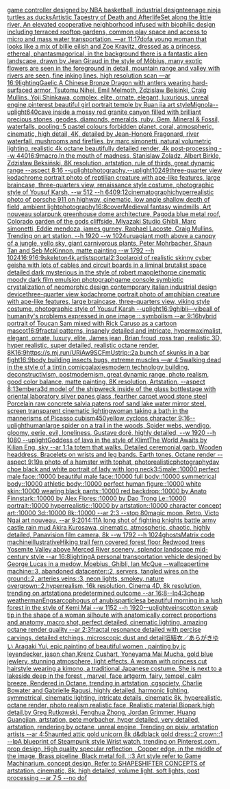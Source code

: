 [](https://www.ebank.nz/aiartgenerator?category=)[game controller designed by NBA basketball, industrial design](https://www.ebank.nz/aiartgenerator?category=game%20controller%20designed%20by%20NBA%20basketball%2C%20industrial%20design)[teenage ninja turtles as ducks](https://www.ebank.nz/aiartgenerator?category=teenage%20ninja%20turtles%20as%20ducks)[Artistic Tapestry of Death and Afterlife](https://www.ebank.nz/aiartgenerator?category=Artistic%20Tapestry%20of%20Death%20and%20Afterlife)[Set along the little river, An elevated cooperative neighborhood infused with biophilic design including terraced rooftop gardens, common play space and access to micro and mass water transportation. —ar 11:17](https://www.ebank.nz/aiartgenerator?category=Set%20along%20the%20little%20river%2C%20An%20elevated%20cooperative%20neighborhood%20infused%20with%20biophilic%20design%20including%20terraced%20rooftop%20gardens%2C%20common%20play%20space%20and%20access%20to%20micro%20and%20mass%20water%20transportation.%20%E2%80%94ar%2011%3A17)[dof](https://www.ebank.nz/aiartgenerator?category=dof)[a young woman that looks like a mix of billie eilish and Zoe Kravitz, dressed as a princess, ethereal, phantasmagorical, in the background there is a fantastic alien landscape, drawn by  Jean Giraud in the style of Möbius, many exotic flowers are seen in the foreground in detail, mountain range and valley with rivers are seen, fine inking lines, high resolution scan —ar 16:9](https://www.ebank.nz/aiartgenerator?category=a%20young%20woman%20that%20looks%20like%20a%20mix%20of%20billie%20eilish%20and%20Zoe%20Kravitz%2C%20dressed%20as%20a%20princess%2C%20ethereal%2C%20phantasmagorical%2C%20in%20the%20background%20there%20is%20a%20fantastic%20alien%20landscape%2C%20drawn%20by%20%20Jean%20Giraud%20in%20the%20style%20of%20M%C3%B6bius%2C%20many%20exotic%20flowers%20are%20seen%20in%20the%20foreground%20in%20detail%2C%20mountain%20range%20and%20valley%20with%20rivers%20are%20seen%2C%20fine%20inking%20lines%2C%20high%20resolution%20scan%20%E2%80%94ar%2016%3A9)[lighting](https://www.ebank.nz/aiartgenerator?category=lighting)[Gaelic,](https://www.ebank.nz/aiartgenerator?category=Gaelic%2C)[A Chinese Bronze Dragon with antlers wearing hard-surfaced armor, Tsutomu Nihei, Emil Melmoth, Zdzislaw Belsinki, Craig Mullins, Yoji Shinkawa, complex, elite, ornate, elegant, luxurious, unreal engine,](https://www.ebank.nz/aiartgenerator?category=A%20Chinese%20Bronze%20Dragon%20with%20antlers%20wearing%20hard-surfaced%20armor%2C%20Tsutomu%20Nihei%2C%20Emil%20Melmoth%2C%20Zdzislaw%20Belsinki%2C%20Craig%20Mullins%2C%20Yoji%20Shinkawa%2C%20complex%2C%20elite%2C%20ornate%2C%20elegant%2C%20luxurious%2C%20unreal%20engine%2C)[pinterest beautiful girl portrait temple by Ruan jia art style](https://www.ebank.nz/aiartgenerator?category=pinterest%20beautiful%20girl%20portrait%20temple%20by%20Ruan%20jia%20art%20style)[Mignola](https://www.ebank.nz/aiartgenerator?category=Mignola)[--uplight](https://www.ebank.nz/aiartgenerator?category=--uplight)[640](https://www.ebank.nz/aiartgenerator?category=640)[cave inside a mossy red granite canyon filled with brilliant precious stones, geodes, diamonds, emeralds, ruby, Gem, Mineral & Fossil, waterfalls, pooling::5 pastel colours forbidden planet, coral, atmospheric, cinematic, high detail, 4K, detailed by Jean-Honoré Fragonard, river waterfall, mushrooms and fireflies, by marc simonetti, natural volumetric lighting, realistic 4k octane beautifully detailed render, 4k post-processing --w 440](https://www.ebank.nz/aiartgenerator?category=cave%20inside%20a%20mossy%20red%20granite%20canyon%20filled%20with%20brilliant%20precious%20stones%2C%20geodes%2C%20diamonds%2C%20emeralds%2C%20ruby%2C%20Gem%2C%20Mineral%20%26%20Fossil%2C%20waterfalls%2C%20pooling%3A%3A5%20pastel%20colours%20forbidden%20planet%2C%20coral%2C%20atmospheric%2C%20cinematic%2C%20high%20detail%2C%204K%2C%20detailed%20by%20Jean-Honor%C3%A9%20Fragonard%2C%20river%20waterfall%2C%20mushrooms%20and%20fireflies%2C%20by%20marc%20simonetti%2C%20natural%20volumetric%20lighting%2C%20realistic%204k%20octane%20beautifully%20detailed%20render%2C%204k%20post-processing%20--w%20440)[16:9](https://www.ebank.nz/aiartgenerator?category=16%3A9)[macro,](https://www.ebank.nz/aiartgenerator?category=macro%2C)[In the mouth of madness, Stanislaw Zoladz, Albert Birkle, Zdzisław Beksiński, 8K resolution, artstation, rule of thirds, great dynamic range --aspect 8:16 --uplight](https://www.ebank.nz/aiartgenerator?category=In%20the%20mouth%20of%20madness%2C%20Stanislaw%20Zoladz%2C%20Albert%20Birkle%2C%20Zdzis%C5%82aw%20Beksi%C5%84ski%2C%208K%20resolution%2C%20artstation%2C%20rule%20of%20thirds%2C%20great%20dynamic%20range%20--aspect%208%3A16%20--uplight)[photography,](https://www.ebank.nz/aiartgenerator?category=photography%2C)[--uplight](https://www.ebank.nz/aiartgenerator?category=--uplight)[10249](https://www.ebank.nz/aiartgenerator?category=10249)[three-quarter view kodachrome portrait photo of reptilian creature with ape-like features, large braincase, three-quarters view, renaissance style costume, photographic style of Yousuf Karsh, --w 512 --h 640](https://www.ebank.nz/aiartgenerator?category=three-quarter%20view%20kodachrome%20portrait%20photo%20of%20reptilian%20creature%20with%20ape-like%20features%2C%20large%20braincase%2C%20three-quarters%20view%2C%20renaissance%20style%20costume%2C%20photographic%20style%20of%20Yousuf%20Karsh%2C%20--w%20512%20--h%20640)[9:12](https://www.ebank.nz/aiartgenerator?category=9%3A12)[cinematographic](https://www.ebank.nz/aiartgenerator?category=cinematographic)[hyperrealistic photo of porsche 911 on highway, cinematic, low angle shallow depth of field, ambient light](https://www.ebank.nz/aiartgenerator?category=hyperrealistic%20photo%20of%20porsche%20911%20on%20highway%2C%20cinematic%2C%20low%20angle%20shallow%20depth%20of%20field%2C%20ambient%20light)[photography](https://www.ebank.nz/aiartgenerator?category=photography)[16:8](https://www.ebank.nz/aiartgenerator?category=16%3A8)[cover](https://www.ebank.nz/aiartgenerator?category=cover)[Medieval fantasy windmills, Art nouveau solarpunk greenhouse dome architecture, Pagoda blue metal roof, Colorado garden of the gods cliffside, Miyazaki Studio Ghibli, Marc simonetti, Eddie mendoza, james gurney, Raphael Lacoste, Craig Mullins, Trending on art station, --h 1920 --w 1024](https://www.ebank.nz/aiartgenerator?category=Medieval%20fantasy%20windmills%2C%20Art%20nouveau%20solarpunk%20greenhouse%20dome%20architecture%2C%20Pagoda%20blue%20metal%20roof%2C%20Colorado%20garden%20of%20the%20gods%20cliffside%2C%20Miyazaki%20Studio%20Ghibli%2C%20Marc%20simonetti%2C%20Eddie%20mendoza%2C%20james%20gurney%2C%20Raphael%20Lacoste%2C%20Craig%20Mullins%2C%20Trending%20on%20art%20station%2C%20--h%201920%20--w%201024)[urua](https://www.ebank.nz/aiartgenerator?category=urua)[giant moth above a canopy of a jungle, yello sky, giant carnivorous plants, Peter Mohrbacher, Shaun Tan and Seb McKinnon, matte painting --w 1792 --h 1024](https://www.ebank.nz/aiartgenerator?category=giant%20moth%20above%20a%20canopy%20of%20a%20jungle%2C%20yello%20sky%2C%20giant%20carnivorous%20plants%2C%20Peter%20Mohrbacher%2C%20Shaun%20Tan%20and%20Seb%20McKinnon%2C%20matte%20painting%20--w%201792%20--h%201024)[16:9](https://www.ebank.nz/aiartgenerator?category=16%3A9)[16:9](https://www.ebank.nz/aiartgenerator?category=16%3A9)[skeleton](https://www.ebank.nz/aiartgenerator?category=skeleton)[4k,](https://www.ebank.nz/aiartgenerator?category=4k%2C)[artists](https://www.ebank.nz/aiartgenerator?category=artists)[portal](https://www.ebank.nz/aiartgenerator?category=portal)[2:3](https://www.ebank.nz/aiartgenerator?category=2%3A3)[polaroid of  realistic skinny cyber geisha with lots of cables and circuit boards in a liminal brutalist space detailed dark mysterious in the style of robert mapplethorpe cinematic moody dark film emulsion photograph](https://www.ebank.nz/aiartgenerator?category=polaroid%20of%20%20realistic%20skinny%20cyber%20geisha%20with%20lots%20of%20cables%20and%20circuit%20boards%20in%20a%20liminal%20brutalist%20space%20detailed%20dark%20mysterious%20in%20the%20style%20of%20robert%20mapplethorpe%20cinematic%20moody%20dark%20film%20emulsion%20photograph)[game console symbiotic crystalization of neomorphic design contemporary italian industrial design device](https://www.ebank.nz/aiartgenerator?category=game%20console%20symbiotic%20crystalization%20of%20neomorphic%20design%20contemporary%20italian%20industrial%20design%20device)[three-quarter view kodachrome portrait photo of amphibian creature with ape-like features, large braincase, three-quarters view, viking style costume, photographic style of Yousuf Karsh --uplight](https://www.ebank.nz/aiartgenerator?category=three-quarter%20view%20kodachrome%20portrait%20photo%20of%20amphibian%20creature%20with%20ape-like%20features%2C%20large%20braincase%2C%20three-quarters%20view%2C%20viking%20style%20costume%2C%20photographic%20style%20of%20Yousuf%20Karsh%20--uplight)[16:9](https://www.ebank.nz/aiartgenerator?category=16%3A9)[ghibli](https://www.ebank.nz/aiartgenerator?category=ghibli)[—vibe](https://www.ebank.nz/aiartgenerator?category=%E2%80%94vibe)[all of humanity's problems expressed in one image :: symbolism --ar 9:16](https://www.ebank.nz/aiartgenerator?category=all%20of%20humanity%27s%20problems%20expressed%20in%20one%20image%20%3A%3A%20symbolism%20--ar%209%3A16)[hybrid portrait of Toucan Sam mixed with Rick Caruso as a cartoon mascot](https://www.ebank.nz/aiartgenerator?category=hybrid%20portrait%20of%20Toucan%20Sam%20mixed%20with%20Rick%20Caruso%20as%20a%20cartoon%20mascot)[16:9](https://www.ebank.nz/aiartgenerator?category=16%3A9)[fractal patterns, insanely detailed and intricate, hypermaximalist, elegant, ornate, luxury, elite, James jean, Brian froud, ross tran, realistic 3D, hyper realistic, super detailed, realistic octane render, 8K](https://www.ebank.nz/aiartgenerator?category=fractal%20patterns%2C%20insanely%20detailed%20and%20intricate%2C%20hypermaximalist%2C%20elegant%2C%20ornate%2C%20luxury%2C%20elite%2C%20James%20jean%2C%20Brian%20froud%2C%20ross%20tran%2C%20realistic%203D%2C%20hyper%20realistic%2C%20super%20detailed%2C%20realistic%20octane%20render%2C%208K)[16:9](https://www.ebank.nz/aiartgenerator?category=16%3A9)[<https://s.mj.run/URiAw9SCFmU>](https://www.ebank.nz/aiartgenerator?category=%3Chttps%3A//s.mj.run/URiAw9SCFmU%3E)[strip::2](https://www.ebank.nz/aiartgenerator?category=strip%3A%3A2)[a bunch of skunks in a bar fight](https://www.ebank.nz/aiartgenerator?category=a%20bunch%20of%20skunks%20in%20a%20bar%20fight)[16:9](https://www.ebank.nz/aiartgenerator?category=16%3A9)[body building insects bugs, extreme muscles —ar 4:5](https://www.ebank.nz/aiartgenerator?category=body%20building%20insects%20bugs%2C%20extreme%20muscles%20%E2%80%94ar%204%3A5)[walking dead in the style of a tintin comic](https://www.ebank.nz/aiartgenerator?category=walking%20dead%20in%20the%20style%20of%20a%20tintin%20comic)[galaxies](https://www.ebank.nz/aiartgenerator?category=galaxies)[modern technology building, deconstructivism, postmodernism, great dynamic range, photo realism, good color balance, matte painting, 8K resolution, Artstation, --aspect 8:13](https://www.ebank.nz/aiartgenerator?category=modern%20technology%20building%2C%20deconstructivism%2C%20postmodernism%2C%20great%20dynamic%20range%2C%20photo%20realism%2C%20good%20color%20balance%2C%20matte%20painting%2C%208K%20resolution%2C%20Artstation%2C%20--aspect%208%3A13)[embera](https://www.ebank.nz/aiartgenerator?category=embera)[3d model of the shipwreck inside of the glass bottle](https://www.ebank.nz/aiartgenerator?category=3d%20model%20of%20the%20shipwreck%20inside%20of%20the%20glass%20bottle)[stage with oriental laboratory silver panes glass ,fearther carpet wood stone steel Porcelain raw concrete salvia patens roof sand lake water  mirror steel, screen transparent cinematic lighting](https://www.ebank.nz/aiartgenerator?category=stage%20with%20oriental%20laboratory%20silver%20panes%20glass%20%2Cfearther%20carpet%20wood%20stone%20steel%20Porcelain%20raw%20concrete%20salvia%20patens%20roof%20sand%20lake%20water%20%20mirror%20steel%2C%20screen%20transparent%20cinematic%20lighting)[woman taking a bath in the mannerisms of Picasso cubism](https://www.ebank.nz/aiartgenerator?category=woman%20taking%20a%20bath%20in%20the%20mannerisms%20of%20Picasso%20cubism)[450](https://www.ebank.nz/aiartgenerator?category=450)[yellow cyclops character 9:16](https://www.ebank.nz/aiartgenerator?category=yellow%20cyclops%20character%209%3A16)[--uplight](https://www.ebank.nz/aiartgenerator?category=--uplight)[human](https://www.ebank.nz/aiartgenerator?category=human)[large spider on a trail in the woods, Spider webs, wendigo, gloomy, eerie, evil, loneliness, Gustave doré, highly detailed, --w 1920 --h 1080 --uplight](https://www.ebank.nz/aiartgenerator?category=large%20spider%20on%20a%20trail%20in%20the%20woods%2C%20Spider%20webs%2C%20wendigo%2C%20gloomy%2C%20eerie%2C%20evil%2C%20loneliness%2C%20Gustave%20dor%C3%A9%2C%20highly%20detailed%2C%20--w%201920%20--h%201080%20--uplight)[Goddess of lava in the style of Klimt](https://www.ebank.nz/aiartgenerator?category=Goddess%20of%20lava%20in%20the%20style%20of%20Klimt)[The World Awaits by Kilian Eng, sky --ar 1:1](https://www.ebank.nz/aiartgenerator?category=The%20World%20Awaits%20by%20Kilian%20Eng%2C%20sky%20--ar%201%3A1)[a totem that walks. Detailed ceremonial garb. Wooden headdress. Bracelets on wrists  and leg bands. Earth tones. Octane render --aspect 9:19](https://www.ebank.nz/aiartgenerator?category=a%20totem%20that%20walks.%20Detailed%20ceremonial%20garb.%20Wooden%20headdress.%20Bracelets%20on%20wrists%20%20and%20leg%20bands.%20Earth%20tones.%20Octane%20render%20--aspect%209%3A19)[a photo of a hamster with tophat, photorealistic](https://www.ebank.nz/aiartgenerator?category=a%20photo%20of%20a%20hamster%20with%20tophat%2C%20photorealistic)[photography](https://www.ebank.nz/aiartgenerator?category=photography)[dav choe black and white portrait of lady with long neck](https://www.ebank.nz/aiartgenerator?category=dav%20choe%20black%20and%20white%20portrait%20of%20lady%20with%20long%20neck)[3:5](https://www.ebank.nz/aiartgenerator?category=3%3A5)[male::10000 perfect male face::10000 beautiful male face::10000 full body::10000 symmetrical body::10000 athletic body::10000 perfect human figure::10000 white skin::10000 wearing black pants::10000 red backdrop::10000 by Anato Finnstark::10000 by Alex Flores::10000 by Dao Trong Le::10000 portrait::10000 hyperrealistic::10000 by artstation::10000 character concept art::10000 3d::10000 8k::10000 --ar 2:3 --stop 80](https://www.ebank.nz/aiartgenerator?category=male%3A%3A10000%20perfect%20male%20face%3A%3A10000%20beautiful%20male%20face%3A%3A10000%20full%20body%3A%3A10000%20symmetrical%20body%3A%3A10000%20athletic%20body%3A%3A10000%20perfect%20human%20figure%3A%3A10000%20white%20skin%3A%3A10000%20wearing%20black%20pants%3A%3A10000%20red%20backdrop%3A%3A10000%20by%20Anato%20Finnstark%3A%3A10000%20by%20Alex%20Flores%3A%3A10000%20by%20Dao%20Trong%20Le%3A%3A10000%20portrait%3A%3A10000%20hyperrealistic%3A%3A10000%20by%20artstation%3A%3A10000%20character%20concept%20art%3A%3A10000%203d%3A%3A10000%208k%3A%3A10000%20--ar%202%3A3%20--stop%2080)[magic moon, Retro, Victo Ngai art nouveau,  --ar 9:20](https://www.ebank.nz/aiartgenerator?category=magic%20moon%2C%20Retro%2C%20Victo%20Ngai%20art%20nouveau%2C%20%20--ar%209%3A20)[14:11](https://www.ebank.nz/aiartgenerator?category=14%3A11)[A long shot of fighting knights battle army castle rain mud Akira Kurosawa, cinematic, atmospheric, chaotic, highly detailed, Panavision film camera, 8k --w 1792 --h 1024](https://www.ebank.nz/aiartgenerator?category=A%20long%20shot%20of%20fighting%20knights%20battle%20army%20castle%20rain%20mud%20Akira%20Kurosawa%2C%20cinematic%2C%20atmospheric%2C%20chaotic%2C%20highly%20detailed%2C%20Panavision%20film%20camera%2C%208k%20--w%201792%20--h%201024)[ghosts](https://www.ebank.nz/aiartgenerator?category=ghosts)[Matrix code machine](https://www.ebank.nz/aiartgenerator?category=Matrix%20code%20machine)[illustrative](https://www.ebank.nz/aiartgenerator?category=illustrative)[Hiking trail fern covered forest floor Redwood trees Yosemite Valley above Merced River scenery, splendor landscape mid-century style --ar 16:8](https://www.ebank.nz/aiartgenerator?category=Hiking%20trail%20fern%20covered%20forest%20floor%20Redwood%20trees%20Yosemite%20Valley%20above%20Merced%20River%20scenery%2C%20splendor%20landscape%20mid-century%20style%20--ar%2016%3A8)[lighting](https://www.ebank.nz/aiartgenerator?category=lighting)[A personal transportation vehicle designed by George Lucas in a medow, Moebius, Ghibli, Ian McQue --wallpaper](https://www.ebank.nz/aiartgenerator?category=A%20personal%20transportation%20vehicle%20designed%20by%20George%20Lucas%20in%20a%20medow%2C%20Moebius%2C%20Ghibli%2C%20Ian%20McQue%20--wallpaper)[time machine::3, abandoned datacenter::2, servers,  tangled wires on the ground::2, arteries veins::3, neon lights, smokey, nature overgrown::2,hyperrealism, 16k resolution, Cinema 4D, 8k resolution, trending on artstation](https://www.ebank.nz/aiartgenerator?category=time%20machine%3A%3A3%2C%20abandoned%20datacenter%3A%3A2%2C%20servers%2C%20%20tangled%20wires%20on%20the%20ground%3A%3A2%2C%20arteries%20veins%3A%3A3%2C%20neon%20lights%2C%20smokey%2C%20nature%20overgrown%3A%3A2%2Chyperrealism%2C%2016k%20resolution%2C%20Cinema%204D%2C%208k%20resolution%2C%20trending%20on%20artstation)[a predetermined outcome --ar 16:8](https://www.ebank.nz/aiartgenerator?category=a%20predetermined%20outcome%20--ar%2016%3A8)[--lp](https://www.ebank.nz/aiartgenerator?category=--lp)[4:3](https://www.ebank.nz/aiartgenerator?category=4%3A3)[cheap weatherman](https://www.ebank.nz/aiartgenerator?category=cheap%20weatherman)[Eng](https://www.ebank.nz/aiartgenerator?category=Eng)[sarcophogus of anubis](https://www.ebank.nz/aiartgenerator?category=sarcophogus%20of%20anubis)[particles](https://www.ebank.nz/aiartgenerator?category=particles)[a beautiful morning in a lush forest in the style of Kemi Mai --w 1152 --h 1920](https://www.ebank.nz/aiartgenerator?category=a%20beautiful%20morning%20in%20a%20lush%20forest%20in%20the%20style%20of%20Kemi%20Mai%20--w%201152%20--h%201920)[--uplight](https://www.ebank.nz/aiartgenerator?category=--uplight)[veins](https://www.ebank.nz/aiartgenerator?category=veins)[cotton swab tip in the shape of a woman silhoute with anatomically correct proportions and anatomy, macro shot, perfect detailed, cinematic lighting, amazing octane render quality --ar 2:3](https://www.ebank.nz/aiartgenerator?category=cotton%20swab%20tip%20in%20the%20shape%20of%20a%20woman%20silhoute%20with%20anatomically%20correct%20proportions%20and%20anatomy%2C%20macro%20shot%2C%20perfect%20detailed%2C%20cinematic%20lighting%2C%20amazing%20octane%20render%20quality%20--ar%202%3A3)[fractal resonance detailed with percise carvings, detailed etchings, microscopic dust and detail](https://www.ebank.nz/aiartgenerator?category=fractal%20resonance%20detailed%20with%20percise%20carvings%2C%20detailed%20etchings%2C%20microscopic%20dust%20and%20detail)[垣結衣／あらがきゆい Aragaki Yui, epic painting of beautiful women , painting by jc leyendecker, jason chan,Krenz Cushart, Yoneyama Mai Mucha, gold blue jewlery, stunning atmosphere, light effects, A woman with princess cut hairstyle wearing a kimono, a traditional Japanese costume. She is next to a lakeside deep in the forest , marvel, face artgerm, fairy, tempel, calm breeze, Rendered in Octane, trending in artstation, cgsociety, Charlie Bowater and Gabrielle Ragusi, highly detailed, harmonic lighting, symmetrical, cinematic lighting, intricate details, cinematic 8k, hyperealistic, octane render, photo realism,realistic face, Realistic material,Biopark,high detail,by Greg Rutkowski, Fenghua Zhong, Jordan Grimmer, Huang Guangjian, artstation, pete morbacher, hyper detailed, very detailed, artstation, rendering by octane, unreal engine, Trending on pixiv, artstation artists --ar 4:5](https://www.ebank.nz/aiartgenerator?category=%E5%9E%A3%E7%B5%90%E8%A1%A3%EF%BC%8F%E3%81%82%E3%82%89%E3%81%8C%E3%81%8D%E3%82%86%E3%81%84%20Aragaki%20Yui%2C%20epic%20painting%20of%20beautiful%20women%20%2C%20painting%20by%20jc%20leyendecker%2C%20jason%20chan%2CKrenz%20Cushart%2C%20Yoneyama%20Mai%20Mucha%2C%20gold%20blue%20jewlery%2C%20stunning%20atmosphere%2C%20light%20effects%2C%20A%20woman%20with%20princess%20cut%20hairstyle%20wearing%20a%20kimono%2C%20a%20traditional%20Japanese%20costume.%20She%20is%20next%20to%20a%20lakeside%20deep%20in%20the%20forest%20%2C%20marvel%2C%20face%20artgerm%2C%20fairy%2C%20tempel%2C%20calm%20breeze%2C%20Rendered%20in%20Octane%2C%20trending%20in%20artstation%2C%20cgsociety%2C%20Charlie%20Bowater%20and%20Gabrielle%20Ragusi%2C%20highly%20detailed%2C%20harmonic%20lighting%2C%20symmetrical%2C%20cinematic%20lighting%2C%20intricate%20details%2C%20cinematic%208k%2C%20hyperealistic%2C%20octane%20render%2C%20photo%20realism%2Crealistic%20face%2C%20Realistic%20material%2CBiopark%2Chigh%20detail%2Cby%20Greg%20Rutkowski%2C%20Fenghua%20Zhong%2C%20Jordan%20Grimmer%2C%20Huang%20Guangjian%2C%20artstation%2C%20pete%20morbacher%2C%20hyper%20detailed%2C%20very%20detailed%2C%20artstation%2C%20rendering%20by%20octane%2C%20unreal%20engine%2C%20Trending%20on%20pixiv%2C%20artstation%20artists%20--ar%204%3A5)[haunted attic gold unicorn 8k d&d](https://www.ebank.nz/aiartgenerator?category=haunted%20attic%20gold%20unicorn%208k%20d%26d)[black gold dress::2 crown::1 --lp](https://www.ebank.nz/aiartgenerator?category=black%20gold%20dress%3A%3A2%20crown%3A%3A1%20--lp)[A blueprint of Steampunk style Wrist watch,    trending on Pinterest.com  , prop design, High quality specular reflection , Copper  edge, in the middle of the image, Brass pipeline,  Black metal foil,  ::3  Art style refer to Game Machinarium.  concept design, Refer to SHAPESHIFTER CONCEPTS  of artstation, cinematic,  8k, high detailed,  volume light,  soft lights,  post processing    --ar 7:5   --no dof](https://www.ebank.nz/aiartgenerator?category=A%20blueprint%20of%20Steampunk%20style%20Wrist%20watch%2C%20%20%20%20trending%20on%20Pinterest.com%20%20%2C%20prop%20design%2C%20High%20quality%20specular%20reflection%20%2C%20Copper%20%20edge%2C%20in%20the%20middle%20of%20the%20image%2C%20Brass%20pipeline%2C%20%20Black%20metal%20foil%2C%20%20%3A%3A3%20%20Art%20style%20refer%20to%20Game%20Machinarium.%20%20concept%20design%2C%20Refer%20to%20SHAPESHIFTER%20CONCEPTS%20%20of%20artstation%2C%20cinematic%2C%20%208k%2C%20high%20detailed%2C%20%20volume%20light%2C%20%20soft%20lights%2C%20%20post%20processing%20%20%20%20--ar%207%3A5%20%20%20--no%20dof)
